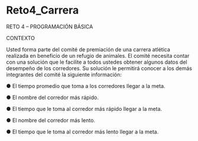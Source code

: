 # Reto4_Carrera

RETO 4 – PROGRAMACIÓN BÁSICA

CONTEXTO

Usted forma parte del comité de premiación de una carrera atlética realizada en beneficio de un refugio de animales. El comité necesita contar con una solución que le facilite a todos ustedes obtener algunos datos del desempeño de los corredores.
Su solución le permitirá conocer a los demás integrantes del comité la siguiente información:

● El tiempo promedio que toma a los corredores llegar a la meta.

● El nombre del corredor más rápido.

● El tiempo que le toma al corredor más rápido llegar a la meta.

● El nombre del corredor más lento.

● El tiempo que le toma al corredor más lento llegar a la meta.
